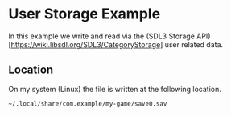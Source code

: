 # User Storage Example

In this example we write and read via the (SDL3 Storage API)[https://wiki.libsdl.org/SDL3/CategoryStorage] user related data.

## Location

On my system (Linux) the file is written at the following location.

```
~/.local/share/com.example/my-game/save0.sav
```
